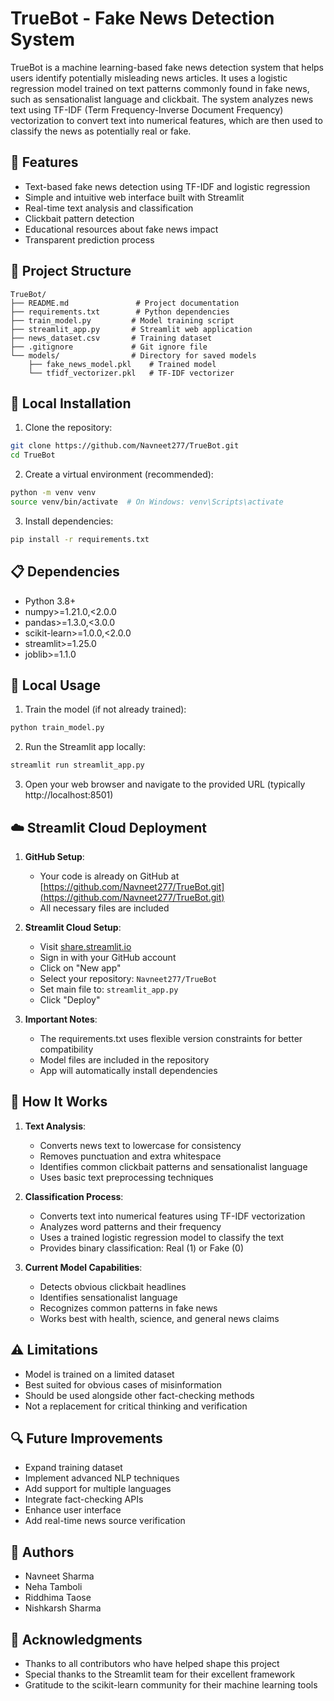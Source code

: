 # TrueBot - Fake News Detection System

TrueBot is a machine learning-based fake news detection system that helps users identify potentially misleading news articles. It uses a logistic regression model trained on text patterns commonly found in fake news, such as sensationalist language and clickbait. The system analyzes news text using TF-IDF (Term Frequency-Inverse Document Frequency) vectorization to convert text into numerical features, which are then used to classify the news as potentially real or fake.

## 🌟 Features

- Text-based fake news detection using TF-IDF and logistic regression
- Simple and intuitive web interface built with Streamlit
- Real-time text analysis and classification
- Clickbait pattern detection
- Educational resources about fake news impact
- Transparent prediction process

## 🔧 Project Structure

```
TrueBot/
├── README.md               # Project documentation
├── requirements.txt        # Python dependencies
├── train_model.py         # Model training script
├── streamlit_app.py       # Streamlit web application
├── news_dataset.csv       # Training dataset
├── .gitignore             # Git ignore file
└── models/                # Directory for saved models
    ├── fake_news_model.pkl    # Trained model
    └── tfidf_vectorizer.pkl   # TF-IDF vectorizer
```

## 🚀 Local Installation

1. Clone the repository:
```bash
git clone https://github.com/Navneet277/TrueBot.git
cd TrueBot
```

2. Create a virtual environment (recommended):
```bash
python -m venv venv
source venv/bin/activate  # On Windows: venv\Scripts\activate
```

3. Install dependencies:
```bash
pip install -r requirements.txt
```

## 📋 Dependencies

- Python 3.8+
- numpy>=1.21.0,<2.0.0
- pandas>=1.3.0,<3.0.0
- scikit-learn>=1.0.0,<2.0.0
- streamlit>=1.25.0
- joblib>=1.1.0

## 🎯 Local Usage

1. Train the model (if not already trained):
```bash
python train_model.py
```

2. Run the Streamlit app locally:
```bash
streamlit run streamlit_app.py
```

3. Open your web browser and navigate to the provided URL (typically http://localhost:8501)

## ☁️ Streamlit Cloud Deployment

1. **GitHub Setup**:
   - Your code is already on GitHub at [https://github.com/Navneet277/TrueBot.git](https://github.com/Navneet277/TrueBot.git)
   - All necessary files are included

2. **Streamlit Cloud Setup**:
   - Visit [share.streamlit.io](https://share.streamlit.io)
   - Sign in with your GitHub account
   - Click on "New app"
   - Select your repository: `Navneet277/TrueBot`
   - Set main file to: `streamlit_app.py`
   - Click "Deploy"

3. **Important Notes**:
   - The requirements.txt uses flexible version constraints for better compatibility
   - Model files are included in the repository
   - App will automatically install dependencies

## 🎯 How It Works

1. **Text Analysis**:
   - Converts news text to lowercase for consistency
   - Removes punctuation and extra whitespace
   - Identifies common clickbait patterns and sensationalist language
   - Uses basic text preprocessing techniques

2. **Classification Process**:
   - Converts text into numerical features using TF-IDF vectorization
   - Analyzes word patterns and their frequency
   - Uses a trained logistic regression model to classify the text
   - Provides binary classification: Real (1) or Fake (0)

3. **Current Model Capabilities**:
   - Detects obvious clickbait headlines
   - Identifies sensationalist language
   - Recognizes common patterns in fake news
   - Works best with health, science, and general news claims

## ⚠️ Limitations

- Model is trained on a limited dataset
- Best suited for obvious cases of misinformation
- Should be used alongside other fact-checking methods
- Not a replacement for critical thinking and verification

## 🔍 Future Improvements

- Expand training dataset
- Implement advanced NLP techniques
- Add support for multiple languages
- Integrate fact-checking APIs
- Enhance user interface
- Add real-time news source verification

## 👥 Authors

- Navneet Sharma
- Neha Tamboli
- Riddhima Taose
- Nishkarsh Sharma

## 🙏 Acknowledgments

- Thanks to all contributors who have helped shape this project
- Special thanks to the Streamlit team for their excellent framework
- Gratitude to the scikit-learn community for their machine learning tools
